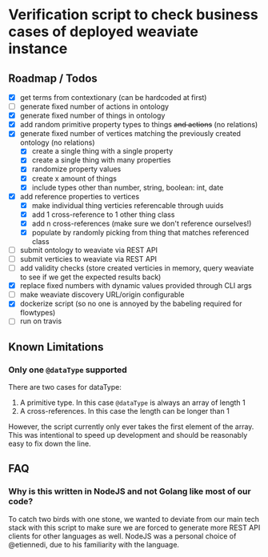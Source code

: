 # Verification script to check business cases of deployed weaviate instance

## Roadmap / Todos

* [x] get terms from contextionary (can be hardcoded at first)
* [ ] generate fixed number of actions in ontology
* [x] generate fixed number of things in ontology
* [x] add random primitive property types to things ~~and actions~~ (no relations)
* [x] generate fixed number of vertices matching the previously created ontology (no relations) 
  * [x] create a single thing with a single property
  * [x] create a single thing with many properties
  * [x] randomize property values
  * [x] create x amount of things
  * [x] include types other than number, string, boolean: int, date
* [x] add reference properties to vertices
  * [x] make individual thing verticies referencable through uuids
  * [x] add 1 cross-reference to 1 other thing class 
  * [x] add n cross-references (make sure we don't reference ourselves!)
  * [x] populate by randomly picking from thing that matches referenced class
* [ ] submit ontology to weaviate via REST API
* [ ] submit verticies to weaviate via REST API
* [ ] add validity checks (store created verticies in memory, query weaviate to see if
  we get the expected results back)
* [x] replace fixed numbers with dynamic values provided through CLI args
* [ ] make weaviate discovery URL/origin configurable
* [x] dockerize script (so no one is annoyed by the babeling required for flowtypes)
* [ ] run on travis

## Known Limitations

### Only one `@dataType` supported
There are two cases for dataType:

1. A primitive type. In this case `@dataType` is always an array of length 1
2. A cross-references. In this case the length can be longer than 1

However, the script currently only ever takes the first element of the array. 
This was intentional to speed up development and should be reasonably easy to fix down the line.

## FAQ

### Why is this written in NodeJS and not Golang like most of our code?

To catch two birds with one stone, we wanted to deviate from our main tech stack 
with this script to make sure we are forced to generate more REST API clients for
other languages as well. NodeJS was a personal choice of @etiennedi, due to his 
familiarity with the language.
